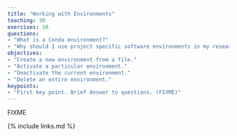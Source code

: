 ```yaml
---
title: "Working with Environments"
teaching: 30
exercises: 10
questions:
- "What is a Conda environment?"
- "Why should I use project specific software environments in my research workflow?"
objectives:
- "Create a new environment from a file."
- "Activate a particular environment."
- "Deactivate the current environment."
- "Delete an entire environment."
keypoints:
- "First key point. Brief Answer to questions. (FIXME)"
---
```

FIXME

{% include links.md %}

